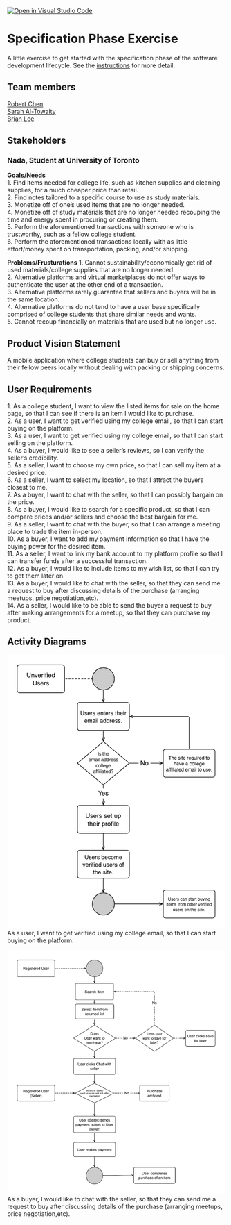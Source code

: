 [![Open in Visual Studio Code](https://classroom.github.com/assets/open-in-vscode-c66648af7eb3fe8bc4f294546bfd86ef473780cde1dea487d3c4ff354943c9ae.svg)](https://classroom.github.com/online_ide?assignment_repo_id=8553919&assignment_repo_type=AssignmentRepo)
# Specification Phase Exercise

A little exercise to get started with the specification phase of the software development lifecycle. See the [instructions](instructions.md) for more detail.

## Team members

[Robert Chen](https://github.com/RobertChenYF)\
[Sarah Al-Towaity](https://github.com/sarah-altowaity1)\
[Brian Lee](https://github.com/shl622)

## Stakeholders

### Nada, Student at University of Toronto
**Goals/Needs**\
<span>1. </span> Find items needed for college life, such as kitchen supplies and cleaning supplies, for a much cheaper price than retail. <br/>
<span>2. </span> Find notes tailored to a specific course to use as study materials. <br/>
<span>3. </span> Monetize off of one’s used items that are no longer needed. <br/>
<span>4. </span> Monetize off of study materials that are no longer needed recouping the time and energy spent in procuring or creating them. <br/>
<span>5. </span> Perform the aforementioned transactions with someone who is trustworthy, such as a fellow college student. <br/>
<span>6. </span> Perform the aforementioned transactions locally with as little effort/money spent on transportation, packing, and/or shipping. <br/>

**Problems/Frusturations**
<span>1. </span> Cannot sustainability/economically get rid of used materials/college supplies that are no longer needed. <br/>
<span>2. </span> Alternative platforms and virtual marketplaces do not offer ways to authenticate the user at the other end of a transaction.<br/>
<span>3. </span> Alternative platforms rarely guarantee that sellers and buyers will be in the same location.<br/>
<span>4. </span> Alternative platforms do not tend to have a user base specifically comprised of college students that share similar needs and wants.<br/>
<span>5. </span> Cannot recoup financially on materials that are used but no longer use.<br/>

## Product Vision Statement

A mobile application where college students can buy or sell anything from their fellow peers locally without dealing with packing or shipping concerns.

## User Requirements

<span>1.</span> As a college student, I want to view the listed items for sale on the home page, so that I can see if there is an item I would like to purchase. <br/>
<span>2.</span> As a user, I want to get verified using my college email, so that I can start buying on the platform.<br/>
<span>3.</span> As a user, I want to get verified using my college email, so that I can start selling on the platform.<br/>
<span>4.</span> As a buyer, I would like to see a seller’s reviews, so I can verify the seller’s credibility.<br/>
<span>5.</span> As a seller, I want to choose my own price, so that I can sell my item at a desired price.<br/>
<span>6.</span> As a seller, I want to select my location, so that I attract the buyers closest to me.<br/>
<span>7.</span> As a buyer, I want to chat with the seller, so that I can possibly bargain on the price. <br/>
<span>8.</span> As a buyer, I would like to search for a specific product, so that I can compare prices and/or sellers and choose the best bargain for me.<br/>
<span>9.</span> As a seller, I want to chat with the buyer, so that I can arrange a meeting place to trade the item in-person.<br/>
<span>10.</span> As a buyer, I want to add my payment information so that I have the buying power for the desired item.<br/>
<span>11.</span> As a seller, I want to link my bank account to my platform profile so that I can transfer funds after a successful transaction.<br/>
<span>12.</span> As a buyer, I would like to include items to my wish list, so that I can try to get them later on.<br/>
<span>13.</span> As a buyer, I would like to chat with the seller, so that they can send me a request to buy after discussing details of the purchase (arranging meetups, price negotiation,etc).<br/>
<span>14.</span> As a seller, I would like to be able to send the buyer a request to buy after making arrangements for a meetup, so that they can purchase my product.<br/>

## Activity Diagrams

![verify activity disgram](/Activity%20Diagram/User%20verifiy%20activity%20diagram.png)
As a user, I want to get verified using my college email, so that I can start buying on the platform. 

![buy item diagram](Activity%20Diagram/User%20buy%20activity%20diagram.jpeg)
As a buyer, I would like to chat with the seller, so that they can send me a request to buy after discussing details of the purchase (arranging meetups, price negotiation,etc).